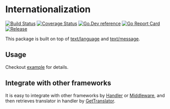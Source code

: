 # Internationalization
[![Build Status](https://travis-ci.org/clevergo/i18n.svg?branch=master)](https://travis-ci.org/clevergo/i18n)
[![Coverage Status](https://coveralls.io/repos/github/clevergo/i18n/badge.svg?branch=master)](https://coveralls.io/github/clevergo/i18n?branch=master)
[![Go.Dev reference](https://img.shields.io/badge/go.dev-reference-blue?logo=go&logoColor=white)](https://pkg.go.dev/clevergo.tech/i18n?tab=doc)
[![Go Report Card](https://goreportcard.com/badge/github.com/clevergo/i18n)](https://goreportcard.com/report/github.com/clevergo/i18n)
[![Release](https://img.shields.io/github/release/clevergo/i18n.svg?style=flat-square)](https://github.com/clevergo/i18n/releases)

This package is built on top of [text/language](https://pkg.go.dev/golang.org/x/text/language) and [text/message](https://pkg.go.dev/golang.org/x/text/message).

## Usage

Checkout [example](https://github.com/clevergo/examples/tree/master/i18n) for details.

## Integrate with other frameworks

It is easy to integrate with other frameworks by [Handler](https://pkg.go.dev/github.com/clevergo/i18n#Handler) or [Middleware](https://pkg.go.dev/github.com/clevergo/i18n#Middleware), and then retrieves translator in handler by [GetTranslator](https://pkg.go.dev/github.com/clevergo/i18n#GetTranslator).
